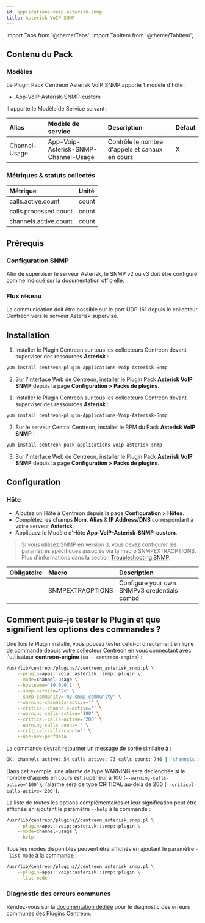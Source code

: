 ```yaml
---
id: applications-voip-asterisk-snmp
title: Asterisk VoIP SNMP
---
```

import Tabs from '@theme/Tabs';
import TabItem from '@theme/TabItem';


## Contenu du Pack

### Modèles

Le Plugin Pack Centreon Asterisk VoIP SNMP apporte 1 modèle d'hôte :
* App-VoIP-Asterisk-SNMP-custom

Il apporte le Modèle de Service suivant :

| Alias         | Modèle de service                    | Description                                    | Défaut |
|:--------------|:-------------------------------------|:-----------------------------------------------|:-------|
| Channel-Usage | App-Voip-Asterisk-SNMP-Channel-Usage | Contrôle le nombre d'appels et canaux en cours | X      |

### Métriques & statuts collectés

<Tabs groupId="sync">
<TabItem value="Channel-Usage" label="Channel-Usage">

| Métrique              | Unité |
|:----------------------|:------|
| calls.active.count    | count |
| calls.processed.count | count |
| channels.active.count | count |

</TabItem>
</Tabs>

## Prérequis

### Configuration SNMP

Afin de superviser le serveur Asterisk, le SNMP v2 ou v3 doit être configuré 
comme indiqué sur la [documentation officielle](https://wiki.asterisk.org/wiki/display/AST/Simple+Network+Management+Protocol+%28SNMP%29+Support).

### Flux réseau

La communication doit être possible sur le port UDP 161 depuis le collecteur
Centreon vers le serveur Asterisk supervisé.

## Installation

<Tabs groupId="sync">
<TabItem value="Online License" label="Online License">

1. Installer le Plugin Centreon sur tous les collecteurs Centreon devant superviser des ressources **Asterisk** :

```bash
yum install centreon-plugin-Applications-Voip-Asterisk-Snmp
```

2. Sur l'interface Web de Centreon, installer le Plugin Pack **Asterisk VoIP SNMP** depuis la page **Configuration > Packs de plugins**.

</TabItem>
<TabItem value="Offline License" label="Offline License">

1. Installer le Plugin Centreon sur tous les collecteurs Centreon devant superviser des ressources **Asterisk** :

```bash
yum install centreon-plugin-Applications-Voip-Asterisk-Snmp
```

2. Sur le serveur Central Centreon, installer le RPM du Pack **Asterisk VoIP SNMP** :

```bash
yum install centreon-pack-applications-voip-asterisk-snmp
```

3. Sur l'interface Web de Centreon, installer le Plugin Pack **Asterisk VoIP SNMP** depuis la page **Configuration > Packs de plugins**.

</TabItem>
</Tabs>

## Configuration

### Hôte

* Ajoutez un Hôte à Centreon depuis la page **Configuration > Hôtes**.
* Complétez les champs **Nom**, **Alias** & **IP Address/DNS** correspondant à votre serveur **Asterisk**.
* Appliquez le Modèle d'Hôte **App-VoIP-Asterisk-SNMP-custom**.

> Si vous utilisez SNMP en version 3, vous devez configurer les paramètres spécifiques associés via la macro SNMPEXTRAOPTIONS.
> Plus d'informations dans la section [Troubleshooting SNMP](../getting-started/how-to-guides/troubleshooting-plugins.md#snmpv3-options-mapping).

| Obligatoire | Macro            | Description                                 |
|:------------|:-----------------|:--------------------------------------------|
|             | SNMPEXTRAOPTIONS | Configure your own SNMPv3 credentials combo |

## Comment puis-je tester le Plugin et que signifient les options des commandes ? 

Une fois le Plugin installé, vous pouvez tester celui-ci directement en ligne 
de commande depuis votre collecteur Centreon en vous connectant avec 
l'utilisateur **centreon-engine** (`su - centreon-engine`) :

```bash
/usr/lib/centreon/plugins//centreon_asterisk_snmp.pl \
    --plugin=apps::voip::asterisk::snmp::plugin \
    --mode=channel-usage \
    --hostname='10.0.0.1' \
    --snmp-version='2c' \
    --snmp-community='my-snmp-community' \
    --warning-channels-active='' \
    --critical-channels-active='' \
    --warning-calls-active='100' \
    --critical-calls-active='200' \
    --warning-calls-count='' \
    --critical-calls-count='' \
    --use-new-perfdata 
```

La commande devrait retourner un message de sortie similaire à :

```bash
OK: channels active: 54 calls active: 73 calls count: 746 | 'channels.active.count'=54;;;0; 'calls.active.count'=73;0:100;0:200;0; 'calls.processed.count'=746;;;0; 
```

Dans cet exemple, une alarme de type WARNING sera déclenchée si le nombre
d'appels en cours est supérieur à 100 (`--warning-calls-active='100'`); l'alarme 
sera de type CRITICAL au-delà de 200 (`--critical-calls-active='200'`).

La liste de toutes les options complémentaires et leur signification peut être
affichée en ajoutant le paramètre `--help` à la commande :

```bash
/usr/lib/centreon/plugins//centreon_asterisk_snmp.pl \
    --plugin=apps::voip::asterisk::snmp::plugin \
    --mode=channel-usage \
    --help
 ```

Tous les modes disponibles peuvent être affichés en ajoutant le paramètre 
`--list-mode` à la commande :

```bash
/usr/lib/centreon/plugins//centreon_asterisk_snmp.pl \
    --plugin=apps::voip::asterisk::snmp::plugin \
    --list-mode
 ```

### Diagnostic des erreurs communes

Rendez-vous sur la [documentation dédiée](../getting-started/how-to-guides/troubleshooting-plugins.md)
pour le diagnostic des erreurs communes des Plugins Centreon.